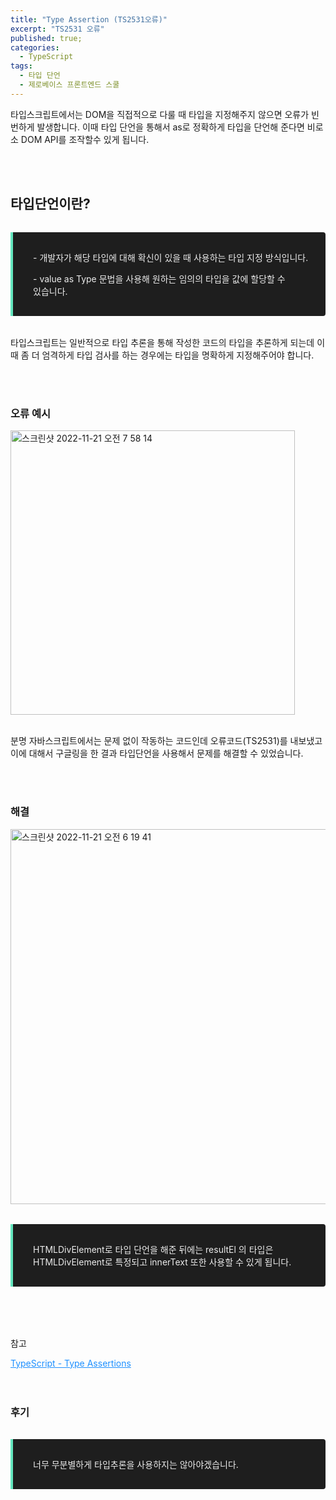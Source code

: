 ```yaml
---
title: "Type Assertion (TS2531오류)"
excerpt: "TS2531 오류"
published: true;
categories:
  - TypeScript
tags:
  - 타입 단언
  - 제로베이스 프론트엔드 스쿨
---
```


<p>타입스크립트에서는 DOM을 직접적으로 다룰 때 타입을 지정해주지 않으면 오류가 빈번하게 발생합니다. 이때 타입 단언을 통해서 as로 정확하게 타입을 단언해 준다면 비로소 DOM API를 조작할수 있게 됩니다.</p>
<br><br>

## 타입단언이란?

<blockquote style='margin: 2rem 0px;
    max-width: 768px;
    word-break: keep-all;
    border-left: 4px solid #63E6BE;
    border-top-right-radius: 4px;
    border-bottom-right-radius: 4px;
    background: #1E1E1E;
    padding: 1rem 1rem 1rem 2rem;
    color: #ECECEC;'>
  <p>- 개발자가 해당 타입에 대해 확신이 있을 때 사용하는 타입 지정 방식입니다.</p>
  <p>- value as Type 문법을 사용해 원하는 임의의 타입을 값에 할당할 수 있습니다. </p>
</blockquote>
<p>타입스크립트는 일반적으로 타입 추론을 통해 작성한 코드의 타입을 추론하게 되는데 이때 좀 더 엄격하게 타입 검사를 하는 경우에는 타입을 명확하게 지정해주어야 합니다.</p>
<br><br>

<p></p>

### 오류 예시

<img style='margin: 0 auto;' width="455" alt="스크린샷 2022-11-21 오전 7 58 14" src="https://user-images.githubusercontent.com/76745621/202931192-13042d13-a3d9-4f5c-910e-90eccc62d713.png">
<br><br>
<p>분명 자바스크립트에서는 문제 없이 작동하는 코드인데 오류코드(TS2531)를 내보냈고 이에 대해서 구글링을 한 결과 타입단언을 사용해서 문제를 해결할 수 있었습니다.</p>
<br><br>

### 해결

<img style='margin: 0 auto;' width="600" alt="스크린샷 2022-11-21 오전 6 19 41" src="https://user-images.githubusercontent.com/76745621/202926839-c41276ac-106b-412d-9fb6-0af8ed3a9de6.png">
<br>

<blockquote style='margin: 2rem 0px;
    max-width: 768px;
    word-break: keep-all;
    border-left: 4px solid #63E6BE;
    border-top-right-radius: 4px;
    border-bottom-right-radius: 4px;
    background: #1E1E1E;
    padding: 1rem 1rem 1rem 2rem;
    color: #ECECEC;'>
  <p>HTMLDivElement로 타입 단언을 해준 뒤에는 resultEl 의 타입은 HTMLDivElement로 특정되고 innerText 또한 사용할 수 있게 됩니다.</p>
</blockquote>
<br>

<br>
<p>참고</p>
<a style='color: dodgerblue' href='https://www.typescriptlang.org/docs/handbook/basic-types.html'>TypeScript - Type Assertions</a>
<br><br><br>

### 후기

<blockquote style='margin: 2rem 0px;
    max-width: 768px;
    word-break: keep-all;
    border-left: 4px solid #63E6BE;
    border-top-right-radius: 4px;
    border-bottom-right-radius: 4px;
    background: #1E1E1E;
    padding: 1rem 1rem 1rem 2rem;
    color: #ECECEC;'>
  <p>너무 무분별하게 타입추론을 사용하지는 않아야겠습니다.</p>
</blockquote>
